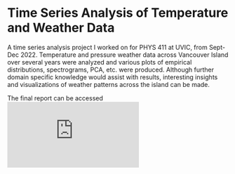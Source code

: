 # Time Series Analysis of Temperature and Weather Data
A time series analysis project I worked on for PHYS 411 at UVIC, from Sept-Dec 2022. Temperature and pressure weather data across Vancouver Island over several years were analyzed and various plots of empirical distributions, spectrograms, PCA, etc. were produced. Although further domain specific knowledge would assist with results, interesting insights and visualizations of weather patterns across the island can be made. 

The final report can be accessed ![here.](https://github.com/bfrizzell01/phys411-project/blob/main/report/project_report.pdf)


